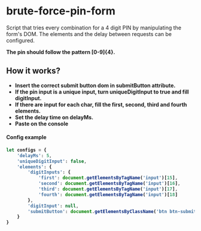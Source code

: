 # brute-force-pin-form
Script that tries every combination for a 4 digit PIN by manipulating the form's DOM. The elements and the delay between requests can be configured.

<b>The pin should follow the pattern [0-9]{4}.<b>

## How it works?
- Insert the correct submit button dom in submitButton attribute.
- If the pin input is a unique input, turn uniqueDigitInput to true and fill digitInput.
- If there are input for each char, fill the first, second, third and fourth elements.
- Set the delay time on delayMs.
- Paste on the console 

#### Config example

```javascript
let configs = {
    'delayMs': 5,
    'uniqueDigitInput': false,
    'elements': {
        'digitInputs': {
            'first': document.getElementsByTagName('input')[15],
            'second': document.getElementsByTagName('input')[16],
            'third': document.getElementsByTagName('input')[17],
            'fourth': document.getElementsByTagName('input')[18]
        },
        'digitInput': null,
        'submitButton': document.getElementsByClassName('btn btn-submit')[0]
    }
}


```
